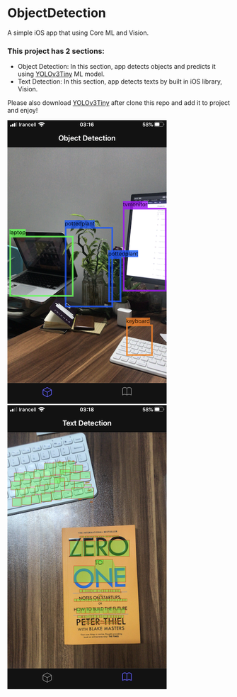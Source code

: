 # ObjectDetection
A simple iOS app that using Core ML and Vision.

### This project has 2 sections:
- Object Detection: In this section, app detects objects and predicts it using [YOLOv3Tiny](https://developer.apple.com/machine-learning/models/) ML model.
- Text Detection: In this section, app detects texts by built in iOS library, Vision.

Please also download [YOLOv3Tiny](https://developer.apple.com/machine-learning/models/) after clone this repo and add it to project and enjoy!

![alt tag](https://github.com/hasansedaghat/ObjectDetection/blob/master/Screen_Shot.PNG)
![alt tag](https://github.com/hasansedaghat/ObjectDetection/blob/master/Screen_Shot_2.PNG)

